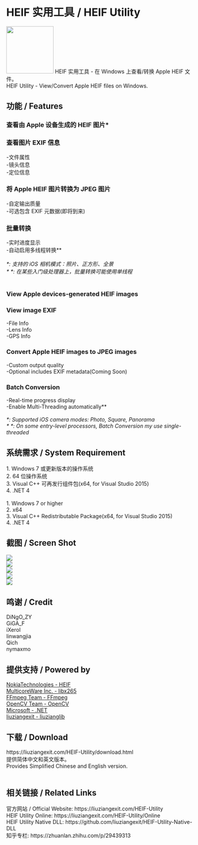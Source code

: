 ﻿# HEIF 实用工具 / HEIF Utility
<img src="/img/HEIF-Utility-ico.png" height="125" width="125" />
HEIF 实用工具 - 在 Windows 上查看/转换 Apple HEIF 文件。<br>
HEIF Utility - View/Convert Apple HEIF files on Windows.<br>
<h2>功能 / Features</h2>
<h3>查看由 Apple 设备生成的 HEIF 图片*</h3>
<h3>查看图片 EXIF 信息</h3>
  -文件属性<br>
  -镜头信息<br>
  -定位信息
<h3>将 Apple HEIF 图片转换为 JPEG 图片</h3>
  -自定输出质量<br>
  -可选包含 EXIF 元数据(即将到来)
<h3>批量转换</h3>
  -实时进度显示<br>
  -自动启用多线程转换**<br>
<br>
<I>*: 支持的 iOS 相机模式：照片、正方形、全景</I><br>
<I>*&nbsp;*: 在某些入门级处理器上，批量转换可能使用单线程</I><br>
<br>
<h3>View Apple devices-generated HEIF images</h3>
<h3>View image EXIF</h3>
  -File Info<br>
  -Lens Info<br>
  -GPS Info
<h3>Convert Apple HEIF images to JPEG images</h3>
  -Custom output quality<br>
  -Optional includes EXIF metadata(Coming Soon)
<h3>Batch Conversion</h3>
  -Real-time progress display<br>
  -Enable Multi-Threading automatically**<br>
<br>
<I>*: Supported iOS camera modes: Photo, Square, Panorama<br></I>
<I>*&nbsp;*: On some entry-level processors, Batch Conversion my use single-threaded</I>
<br>
<h2>系统需求 / System Requirement</h2>
1. Windows 7 或更新版本的操作系统<br>
2. 64 位操作系统<br>
3. Visual C++ 可再发行组件包(x64, for Visual Studio 2015)<br>
4. .NET 4<br>
<br>
1. Windows 7 or higher<br>
2. x64<br>
3. Visual C++ Redistributable Package(x64, for Visual Studio 2015)<br>
4. .NET 4
<br>
<h2>截图 / Screen Shot</h2>
<img src="/img/HEIFUScreenShot1.png"><br>
<img src="/img/HEIFUScreenShot2.png"><br>
<img src="/img/HEIFUScreenShot3.png"><br>
<img src="/img/HEIFUScreenShot4.png"><br>
<img src="/img/HEIFUScreenShot5.png">
<br>
<h2>鸣谢 / Credit</h2>
DiNgO_ZY<br>
GiGA_F<br>
iXerol<br>
linwangjia<br>
Qich<br>
nymaxmo<br>
<h2>提供支持 / Powered by</h2>
<a href="https://github.com/nokiatech/heif">NokiaTechnologies - HEIF</a><br>
<a href="http://x265.org/">MulticoreWare Inc. - libx265</a><br>
<a href="https://www.ffmpeg.org/">FFmpeg Team - FFmpeg</a><br>
<a href="http://opencv.org/">OpenCV Team - OpenCV</a><br>
<a href="https://www.microsoft.com/net">Microsoft - .NET</a><br>
<a href="https://github.com/liuziangexit/liuzianglib">liuziangexit - liuzianglib</a><br>
<h2>下载 / Download</h2>
https://liuziangexit.com/HEIF-Utility/download.html <br>
提供简体中文和英文版本。<br>
Provides Simplified Chinese and English version.<br>
<br>
<h2>相关链接 / Related Links</h2>
官方网站 / Official Website: https://liuziangexit.com/HEIF-Utility <br>
HEIF Utility Online: https://liuziangexit.com/HEIF-Utility/Online <br>
HEIF Utility Native DLL: https://github.com/liuziangexit/HEIF-Utility-Native-DLL <br>
知乎专栏: https://zhuanlan.zhihu.com/p/29439313
